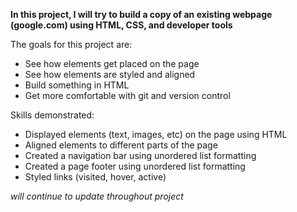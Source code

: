 **In this project, I will try to build a copy of an existing webpage (google.com) using HTML, CSS, and developer tools**

The goals for this project are:

- See how elements get placed on the page
- See how elements are styled and aligned
- Build something in HTML
- Get more comfortable with git and version control

Skills demonstrated:

- Displayed elements (text, images, etc) on the page using HTML
- Aligned elements to different parts of the page
- Created a navigation bar using unordered list formatting
- Created a page footer using unordered list formatting
- Styled links (visited, hover, active)

*will continue to update throughout project*

